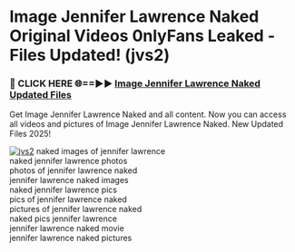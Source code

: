 # Image Jennifer Lawrence Naked Original Videos 0nlyFans Leaked - Files Updated! (jvs2)

<h3>🔴 CLICK HERE 🌐==►► <a href="https://tinyurl.com/yckcrads" rel="nofollow">Image Jennifer Lawrence Naked Updated Files</a></h3>

Get Image Jennifer Lawrence Naked and all content. Now you can access all videos and pictures of Image Jennifer Lawrence Naked. New Updated Files 2025!

[![jvs2](https://i.imgur.com/hpKpOFt.gif)](https://tinyurl.com/yckcrads)
naked images of jennifer lawrence<br>
naked jennifer lawrence photos<br>
photos of jennifer lawrence naked<br>
jennifer lawrence naked images<br>
naked jennifer lawrence pics<br>
pics of jennifer lawrence naked<br>
pictures of jennifer lawrence naked<br>
naked pics jennifer lawrence<br>
jennifer lawrence naked movie<br>
jennifer lawrence naked pictures